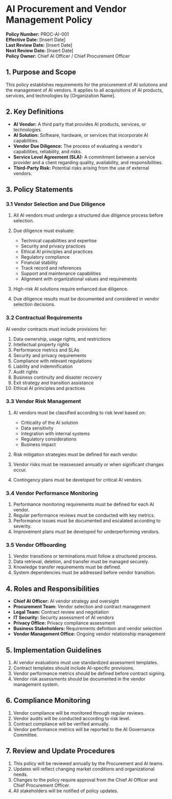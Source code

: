 # AI Procurement and Vendor Management Policy

**Policy Number:** PROC-AI-001  
**Effective Date:** [Insert Date]  
**Last Review Date:** [Insert Date]  
**Next Review Date:** [Insert Date]  
**Policy Owner:** Chief AI Officer / Chief Procurement Officer

## 1. Purpose and Scope

This policy establishes requirements for the procurement of AI solutions and the management of AI vendors. It applies to all acquisitions of AI products, services, and technologies by [Organization Name].

## 2. Key Definitions

- **AI Vendor:** A third party that provides AI products, services, or technologies.
- **AI Solution:** Software, hardware, or services that incorporate AI capabilities.
- **Vendor Due Diligence:** The process of evaluating a vendor's capabilities, reliability, and risks.
- **Service Level Agreement (SLA):** A commitment between a service provider and a client regarding quality, availability, and responsibilities.
- **Third-Party Risk:** Potential risks arising from the use of external vendors.

## 3. Policy Statements

### 3.1 Vendor Selection and Due Diligence

1. All AI vendors must undergo a structured due diligence process before selection.
2. Due diligence must evaluate:
   - Technical capabilities and expertise
   - Security and privacy practices
   - Ethical AI principles and practices
   - Regulatory compliance
   - Financial stability
   - Track record and references
   - Support and maintenance capabilities
   - Alignment with organizational values and requirements

3. High-risk AI solutions require enhanced due diligence.
4. Due diligence results must be documented and considered in vendor selection decisions.

### 3.2 Contractual Requirements

AI vendor contracts must include provisions for:

1. Data ownership, usage rights, and restrictions
2. Intellectual property rights
3. Performance metrics and SLAs
4. Security and privacy requirements
5. Compliance with relevant regulations
6. Liability and indemnification
7. Audit rights
8. Business continuity and disaster recovery
9. Exit strategy and transition assistance
10. Ethical AI principles and practices

### 3.3 Vendor Risk Management

1. AI vendors must be classified according to risk level based on:
   - Criticality of the AI solution
   - Data sensitivity
   - Integration with internal systems
   - Regulatory considerations
   - Business impact

2. Risk mitigation strategies must be defined for each vendor.
3. Vendor risks must be reassessed annually or when significant changes occur.
4. Contingency plans must be developed for critical AI vendors.

### 3.4 Vendor Performance Monitoring

1. Performance monitoring requirements must be defined for each AI vendor.
2. Regular performance reviews must be conducted with key metrics.
3. Performance issues must be documented and escalated according to severity.
4. Improvement plans must be developed for underperforming vendors.

### 3.5 Vendor Offboarding

1. Vendor transitions or terminations must follow a structured process.
2. Data retrieval, deletion, and transfer must be managed securely.
3. Knowledge transfer requirements must be defined.
4. System dependencies must be addressed before vendor transition.

## 4. Roles and Responsibilities

- **Chief AI Officer:** AI vendor strategy and oversight
- **Procurement Team:** Vendor selection and contract management
- **Legal Team:** Contract review and negotiation
- **IT Security:** Security assessment of AI vendors
- **Privacy Office:** Privacy compliance assessment
- **Business Stakeholders:** Requirements definition and vendor selection
- **Vendor Management Office:** Ongoing vendor relationship management

## 5. Implementation Guidelines

1. AI vendor evaluations must use standardized assessment templates.
2. Contract templates should include AI-specific provisions.
3. Vendor performance metrics should be defined before contract signing.
4. Vendor risk assessments should be documented in the vendor management system.

## 6. Compliance Monitoring

1. Vendor compliance will be monitored through regular reviews.
2. Vendor audits will be conducted according to risk level.
3. Contract compliance will be verified annually.
4. Vendor performance metrics will be reported to the AI Governance Committee.

## 7. Review and Update Procedures

1. This policy will be reviewed annually by the Procurement and AI teams.
2. Updates will reflect changing market conditions and organizational needs.
3. Changes to the policy require approval from the Chief AI Officer and Chief Procurement Officer.
4. All stakeholders will be notified of policy updates.
